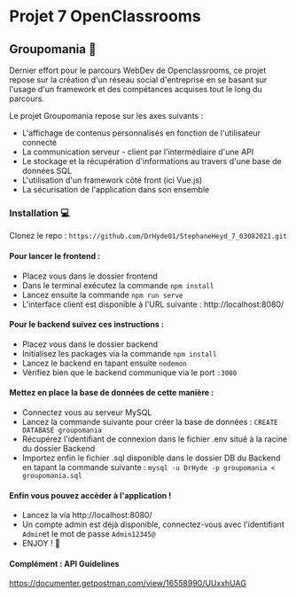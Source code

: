 # Projet 7 OpenClassrooms
## Groupomania  :raised_hands:	

Dernier effort pour le parcours WebDev de Openclassrooms, ce projet repose sur la création d'un réseau social 
d'entreprise en se basant sur l'usage d'un framework et des compétances acquises tout le long du parcours. 

Le projet Groupomania repose sur les axes suivants :  

* L'affichage de contenus personnalisés en fonction de l'utilisateur connecté
* La communication serveur - client par l'intermédiaire d'une API 
* Le stockage et la récupération d'informations au travers d'une base de données SQL
* L'utilisation d'un framework côté front (ici Vue.js)
* La sécurisation de l'application dans son ensemble

### Installation :computer:  
Clonez le repo : `https://github.com/DrHyde01/StephaneHeyd_7_03082021.git` 

#### Pour lancer le frontend : 
* Placez vous dans le dossier frontend
* Dans le terminal exécutez la commande `npm install`
* Lancez ensuite la commande `npm run serve`
* L'interface client est disponible à l'URL suivante : http://localhost:8080/

#### Pour le backend suivez ces instructions :
* Placez vous dans le dossier backend
* Initialisez les packages via la commande `npm install`
* Lancez le backend en tapant ensuite `nodemon`
* Vérifiez bien que le backend communique via le port `:3000`

#### Mettez en place la base de données de cette manière :
* Connectez vous au serveur MySQL
* Lancez la commande suivante pour créer la base de données : `CREATE DATABASE groupomania`
* Récupérez l'identifiant de connexion dans le fichier .env situé à la racine du dossier Backend
* Importez enfin le fichier .sql disponible dans le dossier DB du Backend en tapant la commande suivante : `mysql -u DrHyde -p groupomania < groupomania.sql`

#### Enfin vous pouvez accèder à l'application ! 
* Lancez la via http://localhost:8080/
* Un compte admin est déjà disponible, connectez-vous avec l'identifiant `Admin`et le mot de passe `Admin12345@`
* ENJOY ! 🙂

#### Complément : API Guidelines  
https://documenter.getpostman.com/view/16558990/UUxxhUAG